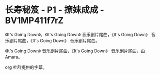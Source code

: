 # 长寿秘笈 - P1 - 撩妹成成 - BV1MP411f7rZ

《It's Going Down》，《It's Going Down》 音乐剧片尾曲，《It's Going Down》 音乐剧片尾曲，《It's Going Down》 音乐剧片尾曲。

《It's Going Down》 音乐剧片尾曲，《It's Going Down》 音乐剧片尾曲，由 Amara。

org 社群提供的字幕。